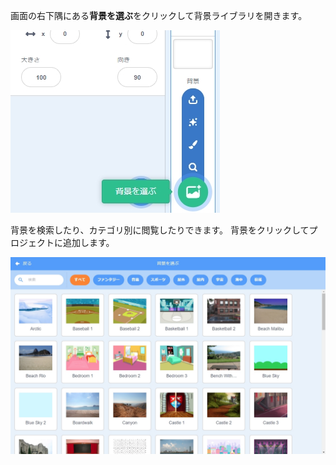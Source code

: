画面の右下隅にある**背景を選ぶ**をクリックして背景ライブラリを開きます。

![強調表示された「背景を選ぶ」アイコン。](images/stage-choose.png)

背景を検索したり、カテゴリ別に閲覧したりできます。 背景をクリックしてプロジェクトに追加します。

![背景ライブラリー](images/backdrop.png)